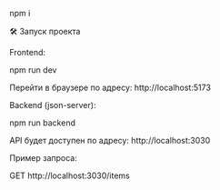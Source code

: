npm i

🛠 Запуск проекта

Frontend:

npm run dev

Перейти в браузере по адресу: http://localhost:5173



Backend (json-server):

npm run backend



API будет доступен по адресу: http://localhost:3030

Пример запроса:

GET http://localhost:3030/items
